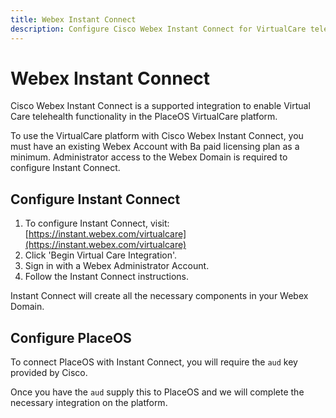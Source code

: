 ```yaml
---
title: Webex Instant Connect
description: Configure Cisco Webex Instant Connect for VirtualCare telehealth functionality
---
```


# Webex Instant Connect

Cisco Webex Instant Connect is a supported integration to enable Virtual Care telehealth functionality in the PlaceOS VirtualCare platform.

To use the VirtualCare platform with Cisco Webex Instant Connect, you must have an existing Webex Account with Ba paid licensing plan as a minimum. Administrator access to the Webex Domain is required to configure Instant Connect.

## Configure Instant Connect

1. To configure Instant Connect, visit: [https://instant.webex.com/virtualcare](https://instant.webex.com/virtualcare)
2. Click 'Begin Virtual Care Integration'.
3. Sign in with a Webex Administrator Account.
4. Follow the Instant Connect instructions.

Instant Connect will create all the necessary components in your Webex Domain.

## Configure PlaceOS

To connect PlaceOS with Instant Connect, you will require the `aud` key provided by Cisco.&#x20;

Once you have the `aud` supply this to PlaceOS and we will complete the necessary integration on the platform.&#x20;

